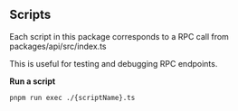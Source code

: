 ## Scripts

Each script in this package corresponds to a RPC call from packages/api/src/index.ts

This is useful for testing and debugging RPC endpoints.

**Run a script**

```
pnpm run exec ./{scriptName}.ts
```
